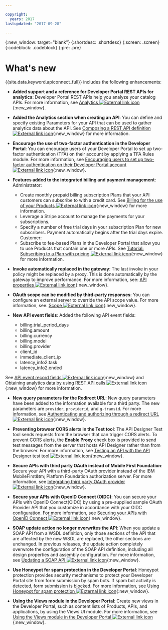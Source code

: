 ```yaml
---

copyright:
  years: 2017
lastupdated: "2017-09-28"

---
```


{:new_window: target="blank"}
{:shortdesc: .shortdesc}
{:screen: .screen}
{:codeblock: .codeblock}
{:pre: .pre}

# What's new

{{site.data.keyword.apiconnect_full}} includes the following enhancements:

- **Added support and a reference for Developer Portal REST APIs for analytics**: Developer Portal REST APIs help you analyze your catalog APIs. For more information, see [Analytics ![External link icon](../../icons/launch-glyph.svg "External link icon")](https://www.ibm.com/support/knowledgecenter/en/SSFS6T/com.ibm.apic.apirest.doc/analytics.html){:new_window}.

- **Added the Analytics section when creating an API**: You can define and specify existing Parameters for your API that can be used to gather analytics
data about the API. See [Composing a REST API definition ![External link icon](../../icons/launch-glyph.svg "External link icon")](https://www.ibm.com/support/knowledgecenter/en/SSFS6T/com.ibm.apic.toolkit.doc/task_apionprem_creating_apis.html){:new_window} for more information.

- **Encourage the use of two-factor authentication in the Developer Portal**: You can encourage users of your Developer Portal to set up two-factor authentication (TFA) on
their account by applying a TFA Rules module. For more information, see [Encouraging users to set up two-factor authentication on their Developer Portal account ![External link icon](../../icons/launch-glyph.svg "External link icon")](https://www.ibm.com/support/knowledgecenter/en/SSFS6T/com.ibm.apic.devportal.doc/tapim_portal_two_factor_auth_enforce.html){:new_window}.

- **Features added to the integrated billing and payment management**: 
    Administrator:
	* Create monthly prepaid billing subscription Plans that your API customers can subscribe to with a credit card. See [Billing for the use of your Products ![External link icon](../../icons/launch-glyph.svg "External link icon")](https://www.ibm.com/support/knowledgecenter/en/SSFS6T/com.ibm.apic.apionprem.doc/capim_product_billing.html){:new_window} for more information.
	* Leverage a Stripe account to manage the payments for your subscriptions.
	* Specify a number of free trial days in your subscription Plan for new subscribers. Payment automatically begins after the trial days expire.
	Customer:
	* Subscribe to fee-based Plans in the Developer Portal that allow you to use Products that contain one or more APIs. See [Tutorial: Subscribing to a Plan with pricing ![External link icon](../../icons/launch-glyph.svg "External link icon")](https://www.ibm.com/support/knowledgecenter/en/SSFS6T/com.ibm.apic.devportal.doc/tutorial_portal_sub_paid_plan.html){:new_window} for more information.

- **Invoke automatically replaced in the gateway**: The last invoke in your policy might be replaced by a proxy. This is done automatically by the
gateway to improve performance. For more information, see: [API properties ![External link icon](../../icons/launch-glyph.svg "External link icon")](https://www.ibm.com/support/knowledgecenter/en/SSFS6T/com.ibm.apic.toolkit.doc/configuration_props.html){:new_window}.

- **OAuth scope can be modified by third-party responses**: You can configure an external server to override the API scope value. For more information, see: [Scope ![External link icon](../../icons/launch-glyph.svg "External link icon")](https://www.ibm.com/support/knowledgecenter/en/SSFS6T/com.ibm.apic.toolkit.doc/con_oauth_scope.html){:new_window}.

- **New API event fields**: Added the following API event fields:
    * billing.trial_period_days
	* billing.amount
	* billing.currency
	* billing.model
	* billing.provider
	* client_id
	* immediate_client_ip
	* latency_info2.task
	* latency_info2.ended

See [API event record fields ![External link icon](../../icons/launch-glyph.svg "External link icon")](https://www.ibm.com/support/knowledgecenter/en/SSFS6T/com.ibm.apic.apionprem.doc/rapim_analytics_apieventrecordfields.html){:new_window} and [Obtaining analytics data by using REST API calls ![External link icon](../../icons/launch-glyph.svg "External link icon")](https://www.ibm.com/support/knowledgecenter/en/SSFS6T/com.ibm.apic.apionprem.doc/tapim_exportanalytics_api_calls.html){:new_window} for more
information.

- **New query parameters for the Redirect URL**: New query parameters have been added to the information available for a third party. The new parameters are <code>provider</code>, <code>providerid</code>, and
<code>g-transid</code>. For more information, see [Authenticating
and authorizing through a redirect URL ![External link icon](../../icons/launch-glyph.svg "External link icon")](https://www.ibm.com/support/knowledgecenter/en/SSFS6T/com.ibm.apic.toolkit.doc/task_apionprem_redirect_form_.html){:new_window}.

- **Preventing browser CORS alerts in the Test tool**: The API Designer Test tool sends requests from the browser that can trigger CORS alerts. To
prevent CORS alerts, the **Enable Proxy** check box is provided to send test messages from the server that hosts API Designer rather than from the browser. For more information,
see [Testing an API with the API Designer test tool ![External link icon](../../icons/launch-glyph.svg "External link icon")](https://www.ibm.com/support/knowledgecenter/en/SSFS6T/com.ibm.apic.toolkit.doc/task_toolkit_testing.html){:new_window}.

- **Secure APIs with third party OAuth instead of Mobile First Foundation**: Secure your API with a third-party OAuth provider instead of the IBM MobileFirst&tm; Platform Foundation  authorization server. For
more information, see [Integrating third party OAuth provider ![External link icon](../../icons/launch-glyph.svg "External link icon")](https://www.ibm.com/support/knowledgecenter/en/SSFS6T/com.ibm.apic.toolkit.doc/con_oauth_introspection.html){:new_window}.

- **Secure your APIs with OpenID Connect (OIDC)**: You can secure your APIs with OpenID Connect(OIDC) by using
a pre-supplied sample OAuth Provider API that you customize in accordance with your OIDC configuration. For
more information, see [Securing your APIs with OpenID Connect ![External link icon](../../icons/launch-glyph.svg "External link icon")](https://www.ibm.com/support/knowledgecenter/en/SSFS6T/com.ibm.apic.toolkit.doc/tapic_sec_api_config_oidc.html){:new_window}.

- **SOAP update action no longer overwrites the API**: When you update a SOAP API from a WSDL definition, only those sections of the API that are
affected by the new WSDL are replaced, the other sections are unchanged. In previous releases, the
update action completely overwrote the configuration of the SOAP API definition, including all
design properties and assembly configuration. For more information, see [Updating a SOAP
API ![External link icon](../../icons/launch-glyph.svg "External link icon")](https://www.ibm.com/support/knowledgecenter/en/SSFS6T/com.ibm.apic.apionprem.doc/tapic_soap_update.html){:new_window}.

- **Use Honeypot for spam protection in the Developer Portal**: Honeypot protection provides security mechanisms to protect your Developer Portal site from form submission by spam bots. If spam bot activity is detected, form submission is blocked. For more
information, see [Using Honeypot for spam protection ![External link icon](../../icons/launch-glyph.svg "External link icon")](https://www.ibm.com/support/knowledgecenter/en/SSFS6T/com.ibm.apic.devportal.doc/tapic_portal_honeypot.html){:new_window}.

- **Using the Views module in the Developer Portal**: Create new views in the Developer Portal, such as content lists of Products, APIs, and applications, by using the Views UI module. For more information, see [Using the Views module in the Developer Portal ![External link icon](../../icons/launch-glyph.svg "External link icon")](https://www.ibm.com/support/knowledgecenter/en/SSFS6T/com.ibm.apic.devportal.doc/capic_portal_views.html){:new_window}.
